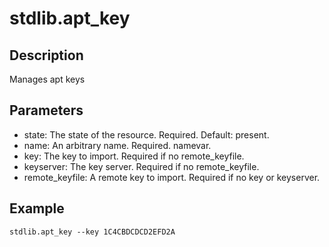 # stdlib.apt_key

## Description

Manages apt keys

## Parameters

* state: The state of the resource. Required. Default: present.
* name: An arbitrary name. Required. namevar.
* key: The key to import. Required if no remote_keyfile.
* keyserver: The key server. Required if no remote_keyfile.
* remote_keyfile: A remote key to import. Required if no key or keyserver.

## Example

```shell
stdlib.apt_key --key 1C4CBDCDCD2EFD2A
```

